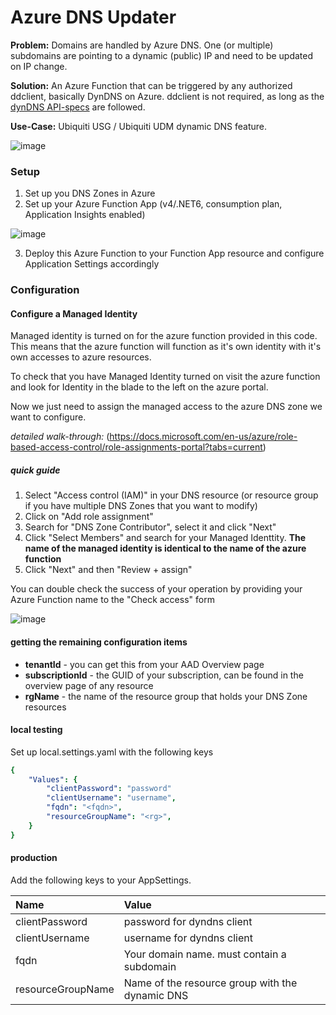 # Azure DNS Updater

**Problem:** Domains are handled by Azure DNS. One (or multiple) subdomains are pointing to a dynamic (public) IP and need to be updated on IP change.

**Solution:** An Azure Function that can be triggered by any authorized ddclient, basically DynDNS on Azure. ddclient is not required, as long as the [dynDNS API-specs](https://help.dyn.com/remote-access-api/perform-update/) are followed.

**Use-Case:** Ubiquiti USG / Ubiquiti UDM dynamic DNS feature.

![image](https://user-images.githubusercontent.com/842121/170864950-cf8e85b2-8dbb-4cb9-a284-f36d4f9bee2a.png)

### Setup

1. Set up you DNS Zones in Azure
2. Set up your Azure Function App (v4/.NET6, consumption plan, Application Insights enabled)

![image](https://user-images.githubusercontent.com/842121/170865030-fdb026b2-fb98-4d1f-af53-73e8c2f1657d.png)

3. Deploy this Azure Function to your Function App resource and configure Application Settings accordingly

### Configuration

#### Configure a Managed Identity

Managed identity is turned on for the azure function provided in this code. This means that the azure function will function as it's own identity with it's own accesses to azure resources.

To check that you have Managed Identity turned on visit the azure function and look for Identity in the blade to the left on the azure portal.

Now we just need to assign the managed access to the azure DNS zone we want to configure.

_detailed walk-through:_ (<https://docs.microsoft.com/en-us/azure/role-based-access-control/role-assignments-portal?tabs=current>)

##### quick guide

1. Select "Access control (IAM)" in your DNS resource (or resource group if you have multiple DNS Zones that you want to modify)
2. Click on "Add role assignment"
3. Search for "DNS Zone Contributor", select it and click "Next"
4. Click "Select Members" and search for your Managed Identtity. **The name of the managed identity is identical to the name of the azure function**
5. Click "Next" and then "Review + assign"

You can double check the success of your operation by providing your Azure Function name to the "Check access" form

![image](https://user-images.githubusercontent.com/842121/170866976-4086bbe0-ec17-4c70-a326-413fe17baf3a.png)

#### getting the remaining configuration items

- **tenantId** - you can get this from your AAD Overview page
- **subscriptionId** - the GUID of your subscription, can be found in the overview page of any resource
- **rgName** - the name of the resource group that holds your DNS Zone resources

#### local testing

Set up local.settings.yaml with the following keys

```yaml
{
    "Values": {
        "clientPassword": "password"
        "clientUsername": "username",
        "fqdn": "<fqdn>",
        "resourceGroupName": "<rg>",
    }
}
```

#### production

Add the following keys to your AppSettings.

| Name | Value |
|:-----|:------|
| clientPassword | password for dyndns client |
| clientUsername | username for dyndns client |
| fqdn | Your domain name. must contain a subdomain |
| resourceGroupName | Name of the resource group with the dynamic DNS |
